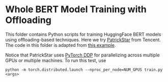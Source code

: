 # Whole BERT Model Training with Offloading
This folder contains Python scripts for training HuggingFace BERT models using offloading-based
techniques. Here we try [PatrickStar](https://github.com/Tencent/PatrickStar/tree/master/examples)
from Tencent. The code in this folder is adapted from 
[this example](https://github.com/Tencent/PatrickStar/blob/master/examples/huggingface_bert.py). 

Notice that PatrickStar uses [PyTorch DDP](https://pytorch.org/docs/stable/distributed.html) for
parallelizing across multiple GPUs or multiple machines. To run this test, use
```
python -m torch.distributed.launch --nproc_per_node=NUM_GPUS train.py <args>
``` 